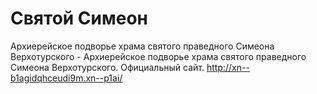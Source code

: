 # Cвятой Симеон
Архиерейское подворье храма святого праведного Симеона Верхотурского - Архиерейское подворье храма святого праведного Симеона Верхотурского. Официальный сайт. http://xn--b1agidqhceudi9m.xn--p1ai/


